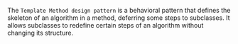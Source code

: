 The `Template Method design pattern` is a behavioral pattern that defines the skeleton of an algorithm in a method, deferring some steps to subclasses. It allows subclasses to redefine certain steps of an algorithm without changing its structure. 